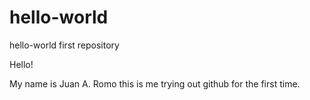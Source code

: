 # hello-world
hello-world first repository

Hello!

My name is Juan A. Romo this is me trying out
github for the first time.
